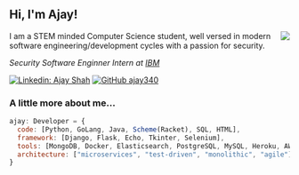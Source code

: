 <h2> Hi, I'm Ajay!</h2>
<img align='right' src="https://github-readme-stats.vercel.app/api?username=ajay340&show_icons=true&count_private=true">
<p> I am a STEM minded Computer Science student, well versed in modern software engineering/development cycles with a passion for security.</p>
<p><em>Security Software Enginner Intern at <a href="http://ibm.com">IBM</a>
</em></p>

[![Linkedin: Ajay Shah](https://img.shields.io/badge/-AjayShah-blue?style=flat-square&logo=Linkedin&logoColor=white&link=https://www.linkedin.com/in/shah-ajay/)](https://www.linkedin.com/in/shah-ajay/)
[![GitHub ajay340](https://img.shields.io/github/followers/ajay340?label=follow&style=social)](https://github.com/ajay340)


### A little more about me...  

```javascript
ajay: Developer = {
  code: [Python, GoLang, Java, Scheme(Racket), SQL, HTML],
  framework: [Django, Flask, Echo, Tkinter, Selenium],
  tools: [MongoDB, Docker, Elasticsearch, PostgreSQL, MySQL, Heroku, AWS, Azure],
  architecture: ["microservices", "test-driven", "monolithic", "agile"],
}
```
